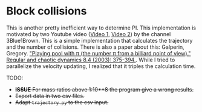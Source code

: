 # Block collisions

This is another pretty inefficient way to determine PI. This implementation is motivated by two Youtube video ([Video 1](https://www.youtube.com/watch?v=HEfHFsfGXjs), [Video 2](https://www.youtube.com/watch?v=jsYwFizhncE)) by the channel 3Blue1Brown. This is a simple implementation that calculates the trajectory and the number of collisions. There is also a paper about this: Galperin, Gregory. ["Playing pool with π (the number π from a billiard point of view)." Regular and chaotic dynamics 8.4 (2003): 375-394.](https://doi.org/10.1070/RD2003v008n04ABEH000252). While I tried to parallelize the velocity updating, I realized that it triples the calculation time.

TODO:

* ~~**ISSUE** For mass ratios above 1:10**8 the program give a wrong results.~~
* ~~Export data in two csv files.~~
* ~~Adapt `trajectory.py` to the csv input.~~
